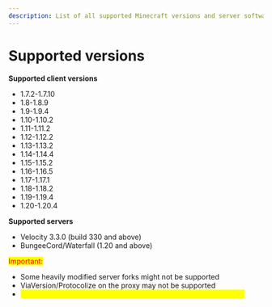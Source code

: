 ```yaml
---
description: List of all supported Minecraft versions and server software
---
```


# Supported versions

**Supported client versions**

* 1.7.2-1.7.10
* 1.8-1.8.9
* 1.9-1.9.4
* 1.10-1.10.2
* 1.11-1.11.2
* 1.12-1.12.2
* 1.13-1.13.2
* 1.14-1.14.4
* 1.15-1.15.2
* 1.16-1.16.5
* 1.17-1.17.1
* 1.18-1.18.2
* 1.19-1.19.4
* 1.20-1.20.4

**Supported servers**

* Velocity 3.3.0 (build 330 and above)
* BungeeCord/Waterfall (1.20 and above)

<mark style="color:red;">Important:</mark>

* Some heavily modified server forks might not be supported
* ViaVersion/Protocolize on the proxy may not be supported
* <mark style="color:yellow;">Bukkit is currently not supported but will be supported in the future</mark>
